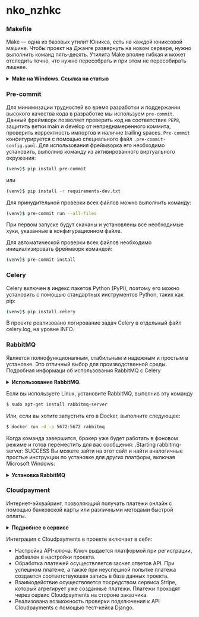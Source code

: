 # nko_nzhkc

### Makefile
Make — одна из базовых утилит Юникса, есть на каждой юниксовой машине.
Чтобы проект на Джанге развернуть на новом сервере, нужно выполнить команд пять-десять.
Утилита Make вполне гибкая и может отследить точно, что нужно пересобрать и при этом не пересобирать лишнее.

<details>
    <summary><b>Make на Windows. Ссылка на статью</b></summary>

```shell
https://thelinuxcode.com/run-makefile-windows/
```
</details>

### Pre-commit
Для минимизации трудностей во время разработки и поддержании высокого качества кода в разработке мы используем `pre-commit`. Данный фреймворк позволяет проверить код на соответствие `PEP8`, защитить ветки main и develop от непреднамеренного коммита, проверить корректность импортов и наличие trailing spaces.
`Pre-commit` конфигурируется с помощью специального файл `.pre-commit-config.yaml`. Для использования фреймворка его необходимо установить, выполнив команду из активированного виртуального окружения:

```bash
(venv)$ pip install pre-commit
```
или 

```bash
(venv)$ pip install -r requirements-dev.txt
```
Для принудительной проверки всех файлов можно выполнить команду:
```bash
(venv)$ pre-commit run --all-files
```
При первом запуске будут скачаны и установлены все необходимые хуки, указанные в конфигурационном файле.

Для автоматической проверки всех файлов необходимо инициализировать фреймворк командой:
```bash
(venv)$ pre-commit install
```

### Celery
Celery включен в индекс пакетов Python (PyPI), поэтому его можно установить с помощью стандартных инструментов Python,
таких как pip:

```bash
(venv)$ pip install celery
```

В проекте реализовано логирование задач Celery в отдельный файл celery.log, на уровне INFO.

### RabbitMQ 
Является полнофункционалным, стабильным и надежным и простым в установке. Это отличный выбор для производственной
среды. Подробная информаци об использования RabbitMQ с Celery

<details>
    <summary><b>Использование RabbitMQ.</b></summary>

```shell
https://docs.celeryq.dev/en/stable/getting-started/backends-and-brokers/rabbitmq.html#broker-rabbitmq
```
</details>

Если вы используете Linux, установите RabbitMQ, выполнив эту команду

```bash
$ sudo apt-get install rabbitmq-server
```

Или, если вы хотите запустить его в Docker, выполните следующее:

```bash
$ docker run -d -p 5672:5672 rabbitmq
```

Когда команда завершится, брокер уже будет работать в фоновом режиме и готов переместить для вас сообщения: 
.Starting rabbitmq-server: SUCCESS
Вы можете зайти на этот сайт и найти аналогичные простые инструкции по установке для других платформ,
включая Microsoft Windows:

<details>
    <summary><b>Установка RabbitMQ</b></summary>

```shell
http://www.rabbitmq.com/download.html
```
</details>

### Cloudpayment
Интернет-эйквайринг, позволяющий получать платежи онлайн с помощью банковской карты или различными методами  быстрой
оплаты.

<details>
    <summary><b>Подробнее о сервисе</b></summary>

```shell
https://cloudpayments.ru/integration
```
</details>

Интеграция с Cloudpayments в проекте включает в себя:
- Настройка API-ключа. Ключ выдается платформой при регистрации, добавлен в настройки проекта.
- Обработка платежей осуществляется засчет ответов API. При успешном платеже, а также при неуспешной попытке платежа 
создается соответствуюшая запись в базе данных проекта.
- Взаимодействие осуществляется посредством сервиса Stripe, который агрегирует уже созданные платежи. Платежи проходят 
через сервис Cloudpayments на стороне заказчика.
- Реализована возможность проверки подключения к API Cloudpayments с помощью тест-кейса Django.

